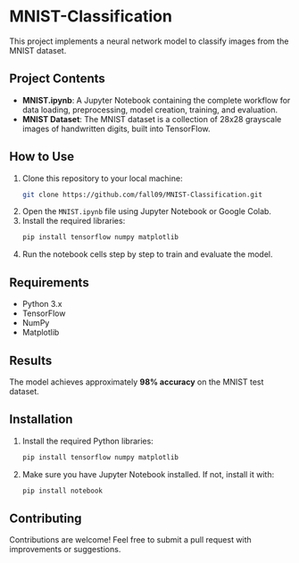 # MNIST-Classification

This project implements a neural network model to classify images from the MNIST dataset.

## Project Contents
- **MNIST.ipynb**: A Jupyter Notebook containing the complete workflow for data loading, preprocessing, model creation, training, and evaluation.
- **MNIST Dataset**: The MNIST dataset is a collection of 28x28 grayscale images of handwritten digits, built into TensorFlow.

## How to Use
1. Clone this repository to your local machine:
   ```bash
   git clone https://github.com/fall09/MNIST-Classification.git
   ```
2. Open the `MNIST.ipynb` file using Jupyter Notebook or Google Colab.
3. Install the required libraries:
   ```bash
   pip install tensorflow numpy matplotlib
   ```
4. Run the notebook cells step by step to train and evaluate the model.

## Requirements
- Python 3.x
- TensorFlow
- NumPy
- Matplotlib

## Results
The model achieves approximately **98% accuracy** on the MNIST test dataset.

## Installation
1. Install the required Python libraries:
   ```bash
   pip install tensorflow numpy matplotlib
   ```
2. Make sure you have Jupyter Notebook installed. If not, install it with:
   ```bash
   pip install notebook
   ```

## Contributing
Contributions are welcome! Feel free to submit a pull request with improvements or suggestions.


